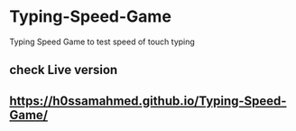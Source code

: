 # Typing-Speed-Game
Typing Speed Game to test speed of touch typing 
## check Live version
## https://h0ssamahmed.github.io/Typing-Speed-Game/
